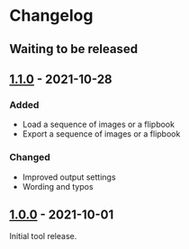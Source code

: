 # Changelog

## Waiting to be released

## [1.1.0] - 2021-10-28

### Added

- Load a sequence of images or a flipbook
- Export a sequence of images or a flipbook

### Changed

- Improved output settings
- Wording and typos

## [1.0.0] - 2021-10-01

Initial tool release.

[1.1.0]: https://github.com/Tuatara-VFX/TFlow/releases/tag/v1.1.0
[1.0.0]: https://github.com/Tuatara-VFX/TFlow/releases/tag/v1.0.0
